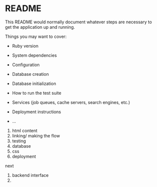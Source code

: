 # README

This README would normally document whatever steps are necessary to get the
application up and running.

Things you may want to cover:

* Ruby version

* System dependencies

* Configuration

* Database creation

* Database initialization

* How to run the test suite

* Services (job queues, cache servers, search engines, etc.)

* Deployment instructions

* ...


1. html content
2. linking/ making the flow
3. testing
4. database
5. css
6. deployment

next
1. backend interface
2.

